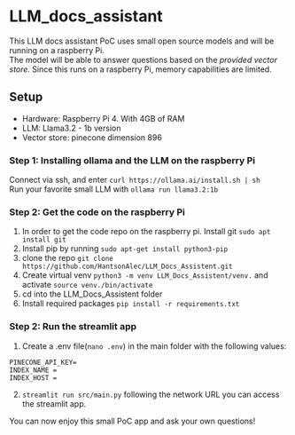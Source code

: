 # LLM_docs_assistant
This LLM docs assistant PoC uses small open source models and will be running on a raspberry Pi.<br>
The model will be able to answer questions based on the *provided vector store*. Since this runs on a raspberry Pi, memory capabilities are limited.

## Setup

- Hardware: Raspberry Pi 4. With 4GB of RAM
- LLM: Llama3.2 - 1b version
- Vector store: pinecone dimension 896


### Step 1: Installing ollama and the LLM on the raspberry Pi
Connect via ssh, and enter ```curl https://ollama.ai/install.sh | sh```<br>
Run your favorite small LLM with ```ollama run llama3.2:1b```

### Step 2: Get the code on the raspberry Pi
1. In order to get the code repo on the raspberry pi. Install git ```sudo apt install git```<br>
2. Install pip by running ```sudo apt-get install python3-pip```
3. clone the repo ```git clone https://github.com/HantsonAlec/LLM_Docs_Assistent.git```
4. Create virtual venv ```python3 -m venv LLM_Docs_Assistent/venv.``` and activate ```source venv./bin/activate```
5. cd into the LLM_Docs_Assistent folder
6. Install required packages ```pip install -r requirements.txt```

### Step 2: Run the streamlit app
1. Create a .env file(```nano .env```) in the main folder with the following values: 
```
PINECONE_API_KEY=
INDEX_NAME = 
INDEX_HOST =
```
2. ```streamlit run src/main.py``` following the network URL you can access the streamlit app.


You can now enjoy this small PoC app and ask your own questions!

